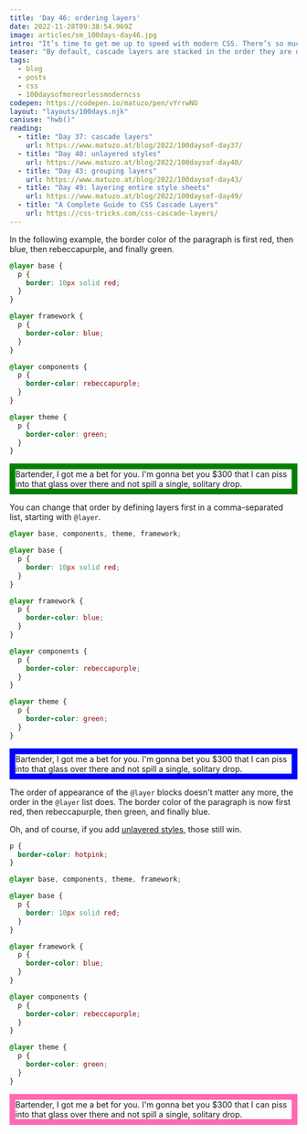 ```yaml
---
title: 'Day 46: ordering layers'
date: 2022-11-28T09:38:54.969Z
image: articles/sm_100days-day46.jpg
intro: "It’s time to get me up to speed with modern CSS. There’s so much new in CSS that I know too little about. To change that I’ve started [#100DaysOfMoreOrLessModernCSS](/blog/2022/100-days-of-more-or-less-modern-css/). Why more or less modern CSS? Because some topics will be about cutting-edge features, while other stuff has been around for quite a while already, but I just have little to no experience with it."
teaser: "By default, cascade layers are stacked in the order they are defined, but you don’t have to rely on it. You can determine the order in one place."
tags:
  - blog
  - posts
  - css
  - 100daysofmoreorlessmoderncss
codepen: https://codepen.io/matuzo/pen/vYrrwNO
layout: "layouts/100days.njk"
caniuse: "hwb()"
reading:
  - title: "Day 37: cascade layers"
    url: https://www.matuzo.at/blog/2022/100daysof-day37/
  - title: "Day 40: unlayered styles"
    url: https://www.matuzo.at/blog/2022/100daysof-day40/
  - title: "Day 43: grouping layers"
    url: https://www.matuzo.at/blog/2022/100daysof-day43/
  - title: "Day 49: layering entire style sheets"
    url: https://www.matuzo.at/blog/2022/100daysof-day49/
  - title: "A Complete Guide to CSS Cascade Layers"
    url: https://css-tricks.com/css-cascade-layers/
---
```

In the following example, the border color of the paragraph is first red, then blue, then rebeccapurple, and finally green. 


```css
@layer base {
  p {
    border: 10px solid red;
  }
}

@layer framework {
  p {
    border-color: blue;
  }
}

@layer components {
  p {
    border-color: rebeccapurple;
  }
}

@layer theme {
  p {
    border-color: green;
  }
}
```

<style>
@layer base {
  .demo1 p {
    border: 10px solid red;
  }
}

@layer framework {
  .demo1 p {
    border-color: blue;
  }
}

@layer components {
  .demo1 p {
    border-color: rebeccapurple;
  }
}

@layer theme {
  .demo1 p {
    border-color: green;
  }
}

.demo3 p {
  border-color: hotpink;
}

@layer base1, components1, theme1, framework1;

@layer base1 {
  .demo3 p,
  .demo2 p {
    border: 10px solid red;
  }
}

@layer framework1 {
  .demo3 p,
  .demo2 p {
    border-color: blue;
  }
}

@layer components1 {
  .demo3 p,
  .demo2 p {
    border-color: rebeccapurple;
  }
}

@layer theme1 {
  .demo3 p,
  .demo2 p {
    border-color: green;
  }
}
</style>

<div data-sample="demo" class="sample demo1">
<p>
Bartender, I got me a bet for you. I'm gonna bet you $300 that I can piss into that glass over there and not spill a single, solitary drop.
</p>
</div>

You can change that order by defining layers first in a comma-separated list, starting with `@layer`.

```css
@layer base, components, theme, framework;

@layer base {
  p {
    border: 10px solid red;
  }
}

@layer framework {
  p {
    border-color: blue;
  }
}

@layer components {
  p {
    border-color: rebeccapurple;
  }
}

@layer theme {
  p {
    border-color: green;
  }
}
```

<div data-sample="demo" class="sample demo2">
<p>
Bartender, I got me a bet for you. I'm gonna bet you $300 that I can piss into that glass over there and not spill a single, solitary drop.
</p>
</div>

The order of appearance of the `@layer` blocks doesn't matter any more, the order in the `@layer` list does. The border color of the paragraph is now first red, then rebeccapurple, then green, and finally blue.

Oh, and of course, if you add [unlayered styles](/blog/2022/100daysof-day40/), those still win.


```css
p {
  border-color: hotpink;
}

@layer base, components, theme, framework;

@layer base {
  p {
    border: 10px solid red;
  }
}

@layer framework {
  p {
    border-color: blue;
  }
}

@layer components {
  p {
    border-color: rebeccapurple;
  }
}

@layer theme {
  p {
    border-color: green;
  }
}
```

<div data-sample="demo" class="sample demo3">
<p>
Bartender, I got me a bet for you. I'm gonna bet you $300 that I can piss into that glass over there and not spill a single, solitary drop.
</p>
</div>
